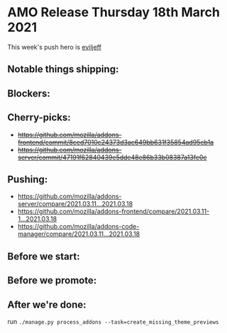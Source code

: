 # AMO Release Thursday 18th March 2021

This week's push hero is [eviljeff](https://github.com/eviljeff)

## Notable things shipping:

## Blockers:

## Cherry-picks:

- ~~https://github.com/mozilla/addons-frontend/commit/8ced7010c24373d3ac649bb631f35854ad95eb1a~~
- ~~https://github.com/mozilla/addons-server/commit/47191f62840439e5dde48e86b33b08387a13fc0e~~

## Pushing:

- https://github.com/mozilla/addons-server/compare/2021.03.11...2021.03.18
- https://github.com/mozilla/addons-frontend/compare/2021.03.11-1...2021.03.18
- https://github.com/mozilla/addons-code-manager/compare/2021.03.11...2021.03.18

## Before we start:

## Before we promote:

## After we're done:
  run `./manage.py process_addons --task=create_missing_theme_previews`

